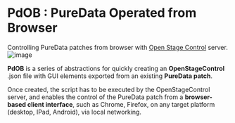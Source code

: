 # PdOB : PureData Operated from Browser
Controlling PureData patches from browser with [Open Stage Control](https://openstagecontrol.ammd.net/) server.
![image](https://user-images.githubusercontent.com/1431894/154551869-8065fbe2-da76-4f52-9215-c1da3cfe7fc4.png)

**PdOB** is a series of abstractions for quickly creating an **OpenStageControl** .json file with GUI elements exported from an existing **PureData patch**. 

Once created, the script has to be executed by the OpenStageControl server, and enables the control of the PureData patch from a **browser-based client interface**, such as Chrome, Firefox, on any target platform (desktop, IPad, Android), via local networking.
